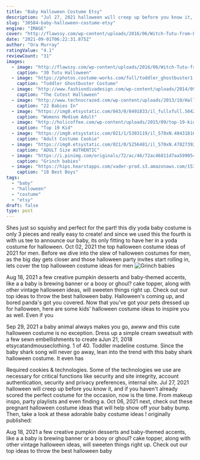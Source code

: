 ```yaml
---
title: "Baby Halloween Costume Etsy"
description: "Jul 27, 2021 halloween will creep up before you know it, and if you haven't already scored the perfect costume for the occasion, now is the time. From makeup inspo, party playlists and even finding a"
slug: "30584-baby-halloween-costume-etsy"
engine: "IMAGE"
cover: "http://flawssy.com/wp-content/uploads/2016/06/Witch-Tutu-from-Little-Dreamer-Inc.jpg"
date: "2021-09-01T06:22:31.875Z"
author: "Ora Murray"
ratingValue: "4.1"
reviewCount: "31"
images:
  - image: "http://flawssy.com/wp-content/uploads/2016/06/Witch-Tutu-from-Little-Dreamer-Inc.jpg"
    caption: "30 Tutu Halloween"
  - image: "https://photos.costume-works.com/full/toddler_ghostbuster1.jpg"
    caption: "Toddler Ghostbuster Costume"
  - image: "http://www.fashiondivadesign.com/wp-content/uploads/2014/09/girl.jpg"
    caption: "The Cutest Halloween"
  - image: "http://www.technocrazed.com/wp-content/uploads/2013/10/Halloween-baby-costumes-17.jpg"
    caption: "22 Babies In"
  - image: "https://img0.etsystatic.com/043/0/8491833/il_fullxfull.504234748_nwn2.jpg"
    caption: "Womens Medium Adult"
  - image: "http://holicoffee.com/wp-content/uploads/2015/09/top-19-kid-costume-designs-inspiring-from-fairy-tale-daily-easy-halloween-project-12.jpg"
    caption: "Top 19 Kid"
  - image: "https://img0.etsystatic.com/021/1/5303119/il_570xN.484318104_tlt9.jpg"
    caption: "Adult Costume Cookie"
  - image: "https://img0.etsystatic.com/021/0/5256481/il_570xN.478273928_m5x5.jpg"
    caption: "ADULT Size AUTHENTIC"
  - image: "https://i.pinimg.com/originals/72/ac/46/72ac46811d7aa5990548f429ec9948df.jpg"
    caption: "Grinch babies"
  - image: "https://hips.hearstapps.com/vader-prod.s3.amazonaws.com/1533578830-boys-halloween-costumes-spiderman-1533578812.jpg?crop=0.878xw:0.878xh;0.0798xw,0.0749xh&resize=480:*"
    caption: "18 Best Boys"
tags:
  - "baby"
  - "halloween"
  - "costume"
  - "etsy"
draft: false
type: post
---
```


Shes just so squishy and perfect for the part! this diy yoda baby costume is only 3 pieces and really easy to create! and since we used this the fourth is with us tee to announce our baby, its only fitting to have her in a yoda costume for halloween. Oct 02, 2021 the top halloween costume ideas of 2021 for men. Before we dive into the slew of halloween costumes for men, as the big day gets closer and those halloween party invites start rolling in, lets cover the top halloween costume ideas for men
![Grinch babies](https://i.pinimg.com/originals/72/ac/46/72ac46811d7aa5990548f429ec9948df.jpg "Grinch babies")

Aug 18, 2021 a few creative pumpkin desserts and baby-themed accents, like a a baby is brewing banner or a booy or ghoul? cake topper, along with other vintage halloween ideas, will sweeten things right up. Check out our top ideas to throw the best halloween baby. Halloween&#39;s coming up, and bored panda&#39;s got you covered. Now that you&#39;ve got your pets dressed up for halloween, here are some kids&#39; halloween costume ideas to inspire you as well. Even if you
<!--inArticleAds-->

<!--galleryOne-->

Sep 29, 2021 a baby animal always makes you go, awww and this cute halloween costume is no exception. Dress up a simple cream sweatsuit with a few sewn embellishments to create aJun 21, 2018 etsycatandmouseclothing. 1 of 40. Toddler madeline costume.  Since the baby shark song will never go away, lean into the trend with this baby shark halloween costume. It even has
<!--inArticleAds-->

<!--galleryTwo-->

Required cookies & technologies. Some of the technologies we use are necessary for critical functions like security and site integrity, account authentication, security and privacy preferences, internal site. Jul 27, 2021 halloween will creep up before you know it, and if you haven't already scored the perfect costume for the occasion, now is the time. From makeup inspo, party playlists and even finding a. Oct 06, 2021 next, check out these pregnant halloween costume ideas that will help show off your baby bump. Then, take a look at these adorable baby costume ideas ! originally published:
<!--galleryThree-->

Aug 18, 2021 a few creative pumpkin desserts and baby-themed accents, like a a baby is brewing banner or a booy or ghoul? cake topper, along with other vintage halloween ideas, will sweeten things right up. Check out our top ideas to throw the best halloween baby